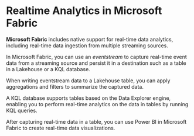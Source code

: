 # Realtime Analytics in Microsoft Fabric

**Microsoft Fabric** includes native support for real-time data analytics, including real-time data ingestion from multiple streaming sources.

In Microsoft Fabric, you can use an *eventstream* to capture real-time event data from a streaming source and persist it in a destination such as a table in a Lakehouse or a KQL database.

When writing eventstream data to a Lakehouse table, you can apply aggregations and filters to summarize the captured data. 

A KQL database supports tables based on the Data Explorer engine, enabling you to perform real-time analytics on the data in tables by running KQL queries. 

After capturing real-time data in a table, you can use Power BI in Microsoft Fabric to create real-time data visualizations.